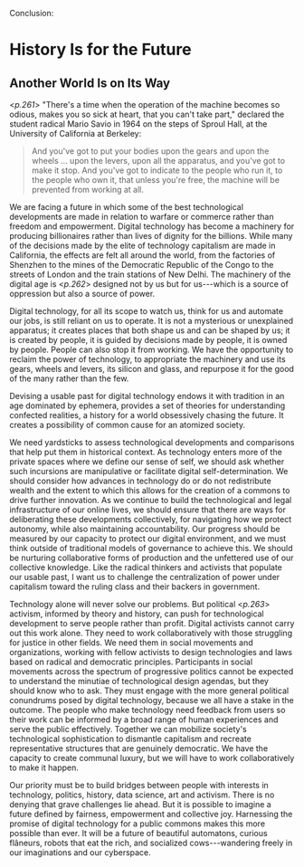Conclusion:

# History Is for the Future

## Another World Is on Its Way

<*p.261*> "There's a time when the operation of the machine becomes so odious, makes you so sick at heart, that you can't take part," declared the student radical Mario Savio in 1964 on the steps of Sproul Hall, at the University of California at Berkeley:

> And you've got to put your bodies upon the gears and upon the wheels ... upon the levers, upon all the apparatus, and you've got to make it stop. And you've got to indicate to the people who run it, to the people who own it, that unless you're free, the machine will be prevented from working at all.

We are facing a future in which some of the best technological developments are made in relation to warfare or commerce rather than freedom and empowerment. Digital technology has become a machinery for producing billionaires rather than lives of dignity for the billions. While many of the decisions made by the elite of technology capitalism are made in California, the effects are felt all around the world, from the factories of Shenzhen to the mines of the Democratic Republic of the Congo to the streets of London and the train stations of New Delhi. The machinery of the digital age is <*p.262*> designed not by us but for us---which is a source of oppression but also a source of power.

Digital technology, for all its scope to watch us, think for us and automate our jobs, is still reliant on us to operate. It is not a mysterious or unexplained apparatus; it creates places that both shape us and can be shaped by us; it is created by people, it is guided by decisions made by people, it is owned by people. People can also stop it from working. We have the opportunity to reclaim the power of technology, to appropriate the machinery and use its gears, wheels and levers, its silicon and glass, and repurpose it for the good of the many rather than the few.

Devising a usable past for digital technology endows it with tradition in an age dominated by ephemera, provides a set of theories for understanding confected realities, a history for a world obsessively chasing the future. It creates a possibility of common cause for an atomized society.

We need yardsticks to assess technological developments and comparisons that help put them in historical context. As technology enters more of the private spaces where we define our sense of self, we should ask whether such incursions are manipulative or facilitate digital self-determination. We should consider how advances in technology do or do not redistribute wealth and the extent to which this allows for the creation of a commons to drive further innovation. As we continue to build the technological and legal infrastructure of our online lives, we should ensure that there are ways for deliberating these developments collectively, for navigating how we protect autonomy, while also maintaining accountability. Our progress should be measured by our capacity to protect our digital environment, and we must think outside of traditional models of governance to achieve this. We should be nurturing collaborative forms of production and the unfettered use of our collective knowledge. Like the radical thinkers and activists that populate our usable past, I want us to challenge the centralization of power under capitalism toward the ruling class and their backers in government.

Technology alone will never solve our problems. But political <*p.263*> activism, informed by theory and history, can push for technological development to serve people rather than profit. Digital activists cannot carry out this work alone. They need to work collaboratively with those struggling for justice in other fields. We need them in social movements and organizations, working with fellow activists to design technologies and laws based on radical and democratic principles. Participants in social movements across the spectrum of progressive politics cannot be expected to understand the minutiae of technological design agendas, but they should know who to ask. They must engage with the more general political conundrums posed by digital technology, because we all have a stake in the outcome. The people who make technology need feedback from users so their work can be informed by a broad range of human experiences and serve the public effectively. Together we can mobilize society's technological sophistication to dismantle capitalism and recreate representative structures that are genuinely democratic. We have the capacity to create communal luxury, but we will have to work collaboratively to make it happen.

Our priority must be to build bridges between people with interests in technology, politics, history, data science, art and activism. There is no denying that grave challenges lie ahead. But it is possible to imagine a future defined by fairness, empowerment and collective joy. Harnessing the promise of digital technology for a public commons makes this more possible than ever. It will be a future of beautiful automatons, curious flâneurs, robots that eat the rich, and socialized cows---wandering freely in our imaginations and our cyberspace.
